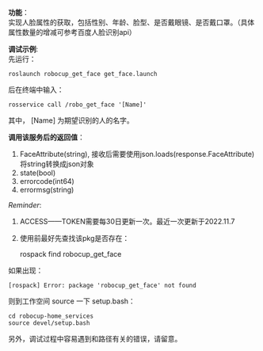 **功能**：
<br>
实现人脸属性的获取，包括性别、年龄、脸型、是否戴眼镜、是否戴口罩。（具体属性数量的增减可参考百度人脸识别api）

**调试示例**:
<br>
先运行：

    roslaunch robocup_get_face get_face.launch

后在终端中输入：

    rosservice call /robo_get_face '[Name]'

其中， [Name] 为期望识别的人的名字。

**调用该服务后的返回值**：
1. FaceAttribute(string), 接收后需要使用json.loads(response.FaceAttribute)将string转换成json对象
1. state(bool)
2. errorcode(int64)
3. errormsg(string)

*Reminder*:
1. ACCESS——TOKEN需要每30日更新一次。最近一次更新于2022.11.7

2. 使用前最好先查找该pkg是否存在：

    rospack find robocup_get_face

如果出现：

    [rospack] Error: package 'robocup_get_face' not found

则到工作空间 source 一下 setup.bash：

    cd robocup-home_services
    source devel/setup.bash
    
另外，调试过程中容易遇到和路径有关的错误，请留意。